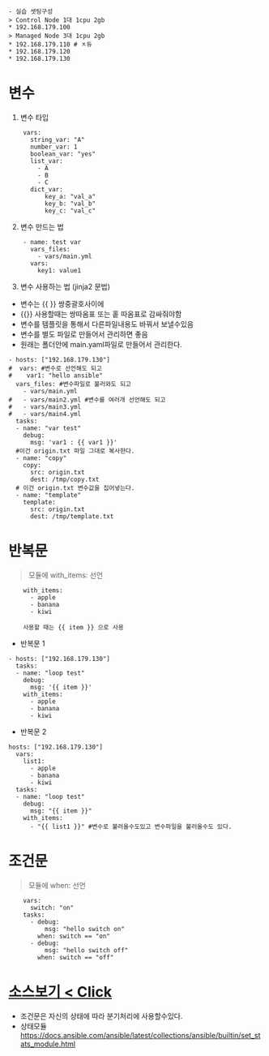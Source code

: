 ```
- 실습 셋팅구성
> Control Node 1대 1cpu 2gb
* 192.168.179.100
> Managed Node 3대 1cpu 2gb
* 192.168.179.110 # ㅈ듀
* 192.168.179.120
* 192.168.179.130
```
# 변수
1. 변수 타입
```
	vars:
	  string_var: "A"
	  number_var: 1
	  boolean_var: "yes"
	  list_var:
	    - A
	    - B
	    - C
	  dict_var:
	      key_a: "val_a"
	      key_b: "val_b"
	      key_c: "val_c"
```
2. 변수 만드는 법
```
	- name: test var
	  vars_files:
	    - vars/main.yml
	  vars:
	    key1: value1
```

3. 변수 사용하는 법 (jinja2 문법)
+	변수는 {{ }} 쌍중괄호사이에
+	{{}} 사용할때는 쌍따옴표 또는 홑 따옴표로 감싸줘야함
+	변수를 템플릿을 통해서 다른파일내용도 바꿔서 보낼수있음
+	변수를 별도 파일로 만들어서 관리하면 좋음
+   원래는 폴더안에 main.yaml파일로 만들어서 관리한다.
```
- hosts: ["192.168.179.130"]
#  vars: #변수로 선언해도 되고
#    var1: "hello ansible"
  vars_files: #변수파일로 불러와도 되고
    - vars/main.yml
#   - vars/main2.yml #변수를 여러개 선언해도 되고
#   - vars/main3.yml
#   - vars/main4.yml
  tasks:
  - name: "var test"
    debug:
      msg: 'var1 : {{ var1 }}'
  #이건 origin.txt 파일 그대로 복사한다.
  - name: "copy"
    copy:
      src: origin.txt
      dest: /tmp/copy.txt
  # 이건 origin.txt 변수값을 집어넣는다.
  - name: "template"
    template:
      src: origin.txt
      dest: /tmp/template.txt
```



# 반복문
> 모듈에 with_items: 선언
```
	with_items:
	  - apple
	  - banana
	  - kiwi

	사용할 때는 {{ item }} 으로 사용
```
- 반복문 1
```
- hosts: ["192.168.179.130"] 
  tasks:
  - name: "loop test"
    debug:
      msg: '{{ item }}'
    with_items:
      - apple
      - banana
      - kiwi
```
- 반복문 2
```
hosts: ["192.168.179.130"] 
  vars:
    list1:
      - apple
      - banana
      - kiwi
  tasks:
  - name: "loop test"
    debug:
      msg: "{{ item }}"
    with_items:
      - "{{ list1 }}" #변수로 불러올수도있고 변수파일을 불러올수도 있다.
```
# 조건문
> 모듈에 when: 선언
```
	vars:
	  switch: "on"
	tasks:
	  - debug:
	      msg: "hello switch on"
	    when: switch == "on"
	  - debug:
	      msg: "hello switch off"
	    when: switch == "off"
```

# <a href="./ex02">소스보기 < Click </a>
- 조건문은 자신의 상태에 따라 분기처리에 사용할수있다.
- 상태모듈 https://docs.ansible.com/ansible/latest/collections/ansible/builtin/set_stats_module.html